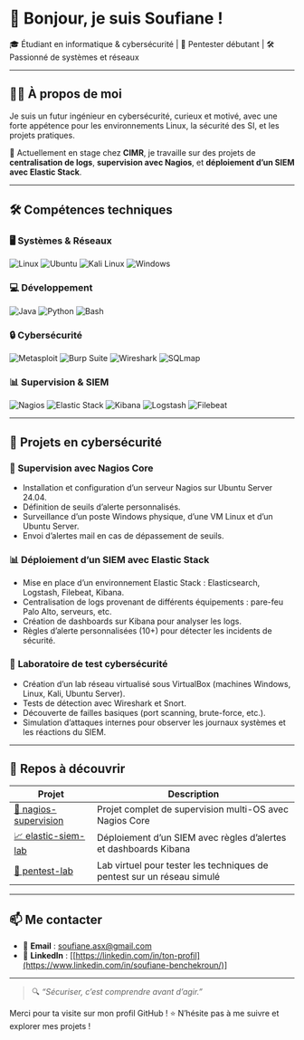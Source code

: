 # 👋 Bonjour, je suis Soufiane !

🎓 Étudiant en informatique & cybersécurité | 🔐 Pentester débutant | 🛠️ Passionné de systèmes et réseaux

---

## 🧑‍💻 À propos de moi

Je suis un futur ingénieur en cybersécurité, curieux et motivé, avec une forte appétence pour les environnements Linux, la sécurité des SI, et les projets pratiques.

💼 Actuellement en stage chez **CIMR**, je travaille sur des projets de **centralisation de logs**, **supervision avec Nagios**, et **déploiement d’un SIEM avec Elastic Stack**.

---

## 🛠️ Compétences techniques

### 🖥️ Systèmes & Réseaux
![Linux](https://img.shields.io/badge/Linux-FCC624?logo=linux&logoColor=white)
![Ubuntu](https://img.shields.io/badge/Ubuntu-E95420?logo=ubuntu&logoColor=white)
![Kali Linux](https://img.shields.io/badge/Kali_Linux-557C94?logo=kalilinux&logoColor=white)
![Windows](https://img.shields.io/badge/Windows-0078D6?logo=windows&logoColor=white)

### 💻 Développement
![Java](https://img.shields.io/badge/Java-007396?logo=java&logoColor=white)
![Python](https://img.shields.io/badge/Python-3776AB?logo=python&logoColor=white)
![Bash](https://img.shields.io/badge/Bash-121011?logo=gnu-bash&logoColor=white)

### 🔒 Cybersécurité
![Metasploit](https://img.shields.io/badge/Metasploit-000000?logo=metasploit&logoColor=white)
![Burp Suite](https://img.shields.io/badge/Burp_Suite-FF6600?logo=burp-suite&logoColor=white)
![Wireshark](https://img.shields.io/badge/Wireshark-1679A7?logo=wireshark&logoColor=white)
![SQLmap](https://img.shields.io/badge/sqlmap-yellow?logo=database&logoColor=white)

### 📊 Supervision & SIEM
![Nagios](https://img.shields.io/badge/Nagios-222222?logo=nagios&logoColor=white)
![Elastic Stack](https://img.shields.io/badge/Elastic_Stack-005571?logo=elasticsearch&logoColor=white)
![Kibana](https://img.shields.io/badge/Kibana-E8478B?logo=kibana&logoColor=white)
![Logstash](https://img.shields.io/badge/Logstash-FCA121?logo=logstash&logoColor=white)
![Filebeat](https://img.shields.io/badge/Filebeat-00BFB3?logo=elastic&logoColor=white)

---

## 🔐 Projets en cybersécurité

### 🔭 Supervision avec **Nagios Core**
- Installation et configuration d’un serveur Nagios sur Ubuntu Server 24.04.
- Définition de seuils d’alerte personnalisés.
- Surveillance d’un poste Windows physique, d’une VM Linux et d’un Ubuntu Server.
- Envoi d’alertes mail en cas de dépassement de seuils.

### 📊 Déploiement d’un **SIEM avec Elastic Stack**
- Mise en place d’un environnement Elastic Stack : Elasticsearch, Logstash, Filebeat, Kibana.
- Centralisation de logs provenant de différents équipements : pare-feu Palo Alto, serveurs, etc.
- Création de dashboards sur Kibana pour analyser les logs.
- Règles d’alerte personnalisées (10+) pour détecter les incidents de sécurité.

### 🧪 **Laboratoire de test cybersécurité**
- Création d’un lab réseau virtualisé sous VirtualBox (machines Windows, Linux, Kali, Ubuntu Server).
- Tests de détection avec Wireshark et Snort.
- Découverte de failles basiques (port scanning, brute-force, etc.).
- Simulation d’attaques internes pour observer les journaux systèmes et les réactions du SIEM.

---

## 📂 Repos à découvrir

| Projet | Description |
|--------|-------------|
| [🔧 nagios-supervision](https://github.com/ton-github/nagios-supervision) | Projet complet de supervision multi-OS avec Nagios Core |
| [📈 elastic-siem-lab](https://github.com/ton-github/elastic-siem-lab) | Déploiement d’un SIEM avec règles d’alertes et dashboards Kibana |
| [🧪 pentest-lab](https://github.com/ton-github/pentest-lab) | Lab virtuel pour tester les techniques de pentest sur un réseau simulé |

---

## 📫 Me contacter

- 📧 **Email** : soufiane.asx@gmail.com
- 💼 **LinkedIn** : [[https://linkedin.com/in/ton-profil](https://www.linkedin.com/in/soufiane-benchekroun/)]

---

> 🔍 *“Sécuriser, c’est comprendre avant d’agir.”*

Merci pour ta visite sur mon profil GitHub ! ⭐ N’hésite pas à me suivre et explorer mes projets !
